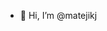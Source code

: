 - 👋 Hi, I’m @matejikj

<!---
matejikj/matejikj is a ✨ special ✨ repository because its `README.md` (this file) appears on your GitHub profile.
You can click the Preview link to take a look at your changes.
--->
